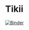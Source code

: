 # Tikii

[![Binder](https://mybinder.org/badge_logo.svg)](https://mybinder.org/v2/gh/Alex009a/Tikii/HEAD)
